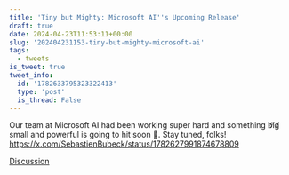 ```yaml
---
title: 'Tiny but Mighty: Microsoft AI''s Upcoming Release'
draft: true
date: 2024-04-23T11:53:11+00:00
slug: '202404231153-tiny-but-mighty-microsoft-ai'
tags:
  - tweets
is_tweet: true
tweet_info:
  id: '1782633795323322413'
  type: 'post'
  is_thread: False
---
```




Our team at Microsoft AI had been working super hard and something b̸i̸g̸ small and powerful is going to hit soon 🤩. Stay tuned, folks! <https://x.com/SebastienBubeck/status/1782627991874678809>

[Discussion](https://x.com/sytelus/status/1782633795323322413)
